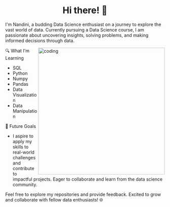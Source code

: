 <h1 align="center">Hi there! 👋 </h1>

I'm Nandini, a budding Data Science enthusiast on a journey to explore the vast world of data. Currently pursuing a Data Science course,
I am passionate about uncovering insights, solving problems, and making informed decisions through data.

<img align="right" alt="coding" width="400" src="https://user-images.githubusercontent.com/55389276/140866485-8fb1c876-9a8f-4d6a-98dc-08c4981eaf70.gif">



🔍 What I'm Learning
- SQL
- Python
- Numpy
- Pandas
- Data Visualization
- Data Manipulation


🚀 Future Goals
- I aspire to apply my skills to real-world challenges and contribute to impactful projects. 
Eager to collaborate and learn from the data science community.


Feel free to explore my repositories and provide feedback. Excited to grow and collaborate with fellow data enthusiasts! 🌐





